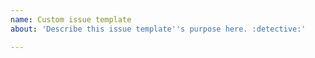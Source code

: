 ```yaml
---
name: Custom issue template
about: 'Describe this issue template''s purpose here. :detective:'

---
```



